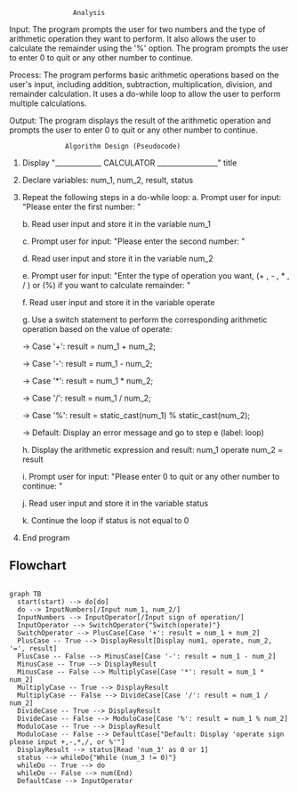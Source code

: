                     Analysis

Input:
The program prompts the user for two numbers and the type of arithmetic operation they want to perform. It also allows the user to calculate the remainder using the '%'  option. The program prompts the user to enter 0 to quit or any other number to continue.

Process:
The program performs basic arithmetic operations based on the user's input, including addition, subtraction, multiplication, division, and remainder calculation. It uses a do-while loop to allow the user to perform multiple calculations.

Output:
The program displays the result of the arithmetic operation and prompts the user to enter 0 to quit or any other number to continue.

                  Algorithm Design (Pseudocode)
1. Display "_____________ CALCULATOR _________________" title
2. Declare variables: num_1, num_2, result, status
3. Repeat the following steps in a do-while loop:
   a. Prompt user for input: "Please enter the first number: "

   b. Read user input and store it in the variable num_1

   c. Prompt user for input: "Please enter the second number: "

   d. Read user input and store it in the variable num_2

   e. Prompt user for input: "Enter the type of operation you want, (+ , - , * , / ) or (%) if you want to calculate remainder: "

   f. Read user input and store it in the variable operate

   g. Use a switch statement to perform the corresponding arithmetic operation based on the value of operate:

      -> Case '+': result = num_1 + num_2;

      -> Case '-': result = num_1 - num_2;

      -> Case '*': result = num_1 * num_2;

      -> Case '/': result = num_1 / num_2;

      -> Case '%': result = static_cast<int>(num_1) % static_cast<int>(num_2);

      -> Default: Display an error message and go to step e (label: loop)
   
   h. Display the arithmetic expression and result: num_1 operate num_2 = result

   i. Prompt user for input: "Please enter 0 to quit or any other number to continue: "

   j. Read user input and store it in the variable status

   k. Continue the loop if status is not equal to 0
4. End program

## Flowchart

```mermaid

graph TB
  start(start) --> do[do]
  do --> InputNumbers[/Input num_1, num_2/]
  InputNumbers --> InputOperator[/Input sign of operation/]
  InputOperator --> SwitchOperator{"Switch(operate)"}
  SwitchOperator --> PlusCase[Case '+': result = num_1 + num_2]
  PlusCase -- True --> DisplayResult[Display num1, operate, num_2, '=', result]
  PlusCase -- False --> MinusCase[Case '-': result = num_1 - num_2]
  MinusCase -- True --> DisplayResult
  MinusCase -- False --> MultiplyCase[Case '*': result = num_1 * num_2]
  MultiplyCase -- True --> DisplayResult
  MultiplyCase -- False --> DivideCase[Case '/': result = num_1 / num_2]
  DivideCase -- True --> DisplayResult
  DivideCase -- False --> ModuloCase[Case '%': result = num_1 % num_2]
  ModuloCase -- True --> DisplayResult
  ModuloCase -- False --> DefaultCase["Default: Display 'operate sign please input +,-,*,/, or %'"]
  DisplayResult --> status[Read 'num_3' as 0 or 1]
  status --> whileDo{"While (num_3 != 0)"}
  whileDo -- True --> do
  whileDo -- False --> num(End)
  DefaultCase --> InputOperator

```
